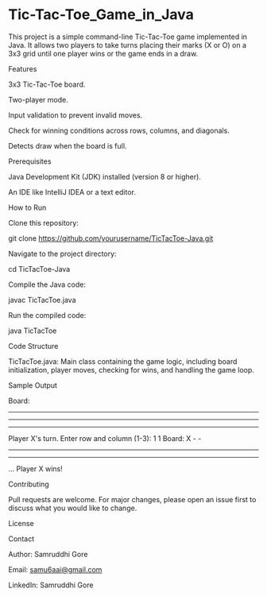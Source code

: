 # Tic-Tac-Toe_Game_in_Java


This project is a simple command-line Tic-Tac-Toe game implemented in Java. It allows two players to take turns placing their marks (X or O) on a 3x3 grid until one player wins or the game ends in a draw.

Features

3x3 Tic-Tac-Toe board.

Two-player mode.

Input validation to prevent invalid moves.

Check for winning conditions across rows, columns, and diagonals.

Detects draw when the board is full.

Prerequisites

Java Development Kit (JDK) installed (version 8 or higher).

An IDE like IntelliJ IDEA or a text editor.

How to Run

Clone this repository:

git clone https://github.com/yourusername/TicTacToe-Java.git

Navigate to the project directory:

cd TicTacToe-Java

Compile the Java code:

javac TicTacToe.java

Run the compiled code:

java TicTacToe

Code Structure

TicTacToe.java: Main class containing the game logic, including board initialization, player moves, checking for wins, and handling the game loop.

Sample Output

Board:
- - -
- - -
- - -
Player X's turn. Enter row and column (1-3): 1 1
Board:
X - -
- - -
- - -
...
Player X wins!

Contributing

Pull requests are welcome. For major changes, please open an issue first to discuss what you would like to change.

License

Contact

Author: Samruddhi Gore

Email: samu6aai@gmail.com

LinkedIn: Samruddhi Gore

